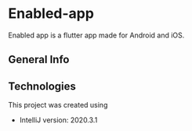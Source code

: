 # Enabled-app
Enabled app is a flutter app made for Android and iOS.

## General Info

## Technologies 
This project was created using 
* IntelliJ version: 2020.3.1

